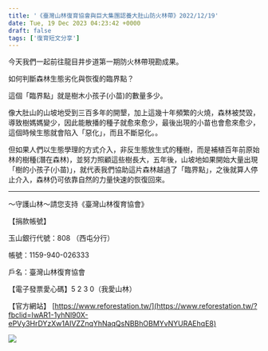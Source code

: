 ```yaml
---
title: '《臺灣山林復育協會與巨大集團認養大肚山防火林帶》2022/12/19'
date: Tue, 19 Dec 2023 04:23:42 +0000
draft: false
tags: ['復育短文分享']
---
```


今天我們一起前往龍目井步道第一期防火林帶現勘成果。

如何判斷森林生態劣化與恢復的臨界點？

這個「臨界點」就是樹木小孩子(小苗)的數量多少。

像大肚山的山坡地受到三百多年的開墾，加上這幾十年頻繁的火燒，森林被焚毀，導致樹媽媽變少，因此能散播的種子就愈來愈少，最後出現的小苗也會愈來愈少，這個時候生態就會陷入「惡化」，而且不斷惡化。。

但如果人們以生態學理的方式介入，非反生態放生式的種樹，而是補植百年前原始林的樹種(潛在森林)，並努力照顧這些樹長大，五年後，山坡地如果開始大量出現「樹的小孩子(小苗)」，就代表我們協助這片森林越過了「臨界點」，之後就算人停止介入，森林仍可依靠自然的力量快速的恢復回來。

* * *

～守護山林～請您支持《臺灣山林復育協會》

【捐款帳號】

玉山銀行代號：808 （西屯分行）

帳號：1159-940-026333

戶名：臺灣山林復育協會

【電子發票愛心碼】5 2 3 0（我愛山林）

【官方網站】 [https://www.reforestation.tw/](https://www.reforestation.tw/?fbclid=IwAR1-1yhNl90X-ePVy3HrDYzXw1AIVZZnqYhNaqQsNBBhOBMYvNYURAEhqE8)

![](https://www.reforestation.tw/wp-content/uploads/2024/01/412077809_7393310800688496_4693405552886671190_n-1024x768.jpg)